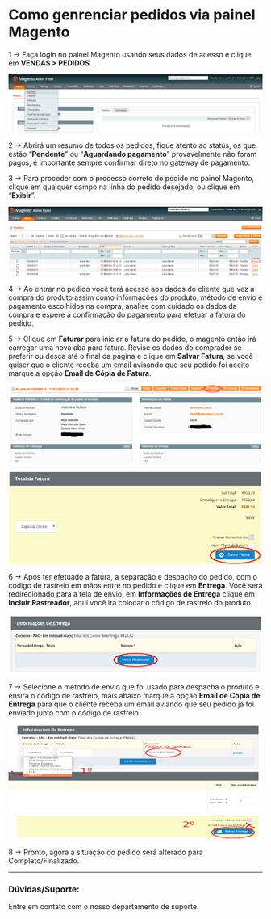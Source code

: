 # Como genrenciar pedidos via painel Magento

1 ->  Faça login no painel Magento usando seus dados de acesso e clique em **VENDAS > PEDIDOS**.

![PEDIDOS](https://github.com/Oficina-do-Dev/Tutoriais/blob/main/Magento_1/07%20-%20Como%20gerenciar%20pedidos%20via%20painel/images/image1.png)

2 -> Abrirá um resumo de todos os pedidos, fique atento ao status, os que estão “**Pendente**” ou “**Aguardando pagamento**” provavelmente não foram pagos, é importante sempre confirmar direto no gateway de pagamento.

3 -> Para proceder com o processo correto do pedido no painel Magento, clique em qualquer campo na linha do pedido desejado, ou clique em “**Exibir**”.

![PEDIDOS](https://github.com/Oficina-do-Dev/Tutoriais/blob/main/Magento_1/07%20-%20Como%20gerenciar%20pedidos%20via%20painel/images/image2.png)

4 ->  Ao entrar no pedido você terá acesso aos dados do cliente que vez a compra do produto assim como informações do produto, método de envio e pagamento escolhidos na compra, analise com cuidado os dados da compra e espere a confirmação do pagamento para efetuar a fatura do pedido.

5 -> Clique em **Faturar** para iniciar a fatura do pedido, o magento então irá carregar uma nova aba para fatura. Revise os dados do comprador se preferir ou desça até o final da página e clique em **Salvar Fatura**, se você quiser que o cliente receba um email avisando que seu pedido foi aceito marque a opção **Email de Cópia de Fatura**.

![PEDIDOS](https://github.com/Oficina-do-Dev/Tutoriais/blob/main/Magento_1/07%20-%20Como%20gerenciar%20pedidos%20via%20painel/images/image3.png) 

![PEDIDOS](https://github.com/Oficina-do-Dev/Tutoriais/blob/main/Magento_1/07%20-%20Como%20gerenciar%20pedidos%20via%20painel/images/image4.png)

6 -> Após ter efetuado a fatura, a separação e despacho do pedido, com o código de rastreio em mãos entre no pedido e clique em **Entrega**. Você será redirecionado para a tela de envio, em **Informações de Entrega** clique em **Incluir Rastreador**, aqui você irá colocar o código de rastreio do produto.

![PEDIDOS](https://github.com/Oficina-do-Dev/Tutoriais/blob/main/Magento_1/07%20-%20Como%20gerenciar%20pedidos%20via%20painel/images/image5.png)

7 -> Selecione o método de envio que foi usado para despacha o produto e ensira o código de rastreio, mais abaixo marque a opção **Email de Cópia de Entrega** para que o cliente receba um email aviando que seu pedido já foi enviado junto com o código de rastreio.

![PEDIDOS](https://github.com/Oficina-do-Dev/Tutoriais/blob/main/Magento_1/07%20-%20Como%20gerenciar%20pedidos%20via%20painel/images/image6.png)

8 -> Pronto, agora a situação do pedido será alterado para Completo/Finalizado.

<hr>

### Dúvidas/Suporte:
Entre em contato com o nosso departamento de suporte.